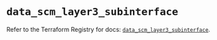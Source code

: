 # `data_scm_layer3_subinterface`

Refer to the Terraform Registry for docs: [`data_scm_layer3_subinterface`](https://registry.terraform.io/providers/paloaltonetworks/scm/1.0.2/docs/data-sources/layer3_subinterface).
